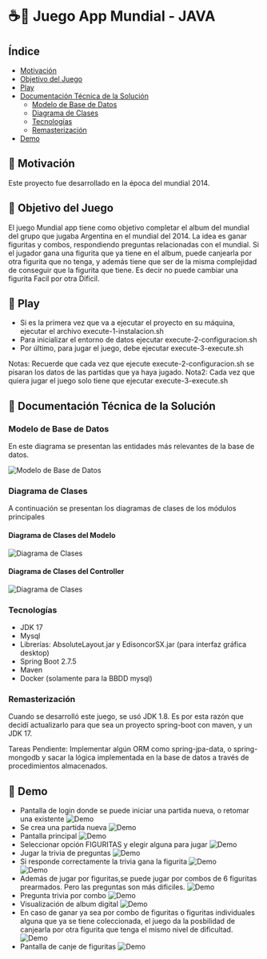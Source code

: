 # ☕🎯 Juego App Mundial - JAVA

## Índice

- [Motivación](#-motivacion)
- [Objetivo del Juego](#-objetivo-del-juego)
- [Play](#-play)
- [Documentación Técnica de la Solución](#-documentacin-tcnica-de-la-solucin)
    - [Modelo de Base de Datos](#-modelo-de-base-de-datos)
    - [Diagrama de Clases](#diagrama-de-clases)
    - [Tecnologías](#-tecnologas)
    - [Remasterización](#-remasterizacin)
- [Demo](#-demo)

## 🚀 Motivación

Este proyecto fue desarrollado en la época del mundial 2014. 

## 🚀 Objetivo del Juego

El juego Mundial app tiene como objetivo completar el album del mundial del grupo que jugaba Argentina en el mundial del 2014.
La idea es ganar figuritas y combos, respondiendo preguntas relacionadas con el mundial. Si el jugador 
gana una figurita que ya tiene en el album, puede canjearla por otra figurita que no tenga, y además tiene
que ser de la misma complejidad de conseguir que la figurita que tiene. Es decir no puede cambiar una figurita Facil por otra Dificil.

## 🚀 Play

* Si es la primera vez que va a ejecutar el proyecto en su máquina, ejecutar el archivo execute-1-instalacion.sh
* Para inicializar el entorno de datos ejecutar execute-2-configuracion.sh
* Por último, para jugar el juego, debe ejecutar execute-3-execute.sh

Notas: Recuerde que cada vez que ejecute execute-2-configuracion.sh se pisaran los datos de las partidas que ya haya jugado.
Nota2: Cada vez que quiera jugar el juego solo tiene que ejecutar execute-3-execute.sh


## 🚀 Documentación Técnica de la Solución

### Modelo de Base de Datos
En este diagrama se presentan las entidades más relevantes de la base de datos.

![Modelo de Base de Datos](https://github.com/jonathanvictorica/juego-mundial-app/blob/develop/docs/der.png)

### Diagrama de Clases
A continuación se presentan los diagramas de clases de los módulos principales
#### Diagrama de Clases del Modelo
![Diagrama de Clases](https://github.com/jonathanvictorica/juego-mundial-app/blob/develop/docs/DC.png)
#### Diagrama de Clases del Controller
![Diagrama de Clases](https://github.com/jonathanvictorica/juego-mundial-app/blob/develop/docs/DC_Controller.png)

### Tecnologías
* JDK 17
* Mysql
* Librerías: AbsoluteLayout.jar y EdisoncorSX.jar (para interfaz gráfica desktop)
* Spring Boot 2.7.5
* Maven
* Docker (solamente para la BBDD mysql)

### Remasterización

Cuando se desarrolló este juego, se usó JDK 1.8. Es por esta razón que decidí actualizarlo para que sea un proyecto spring-boot con maven, y un JDK 17.

Tareas Pendiente: Implementar algún ORM como spring-jpa-data, o spring-mongodb y sacar la lógica implementada en la base de datos a través de procedimientos almacenados.

## 🚀 Demo
* Pantalla de login donde se puede iniciar una partida nueva, o retomar una existente
![Demo](https://github.com/jonathanvictorica/juego-mundial-app/blob/develop/docs/1.png) <br />
* Se crea una partida nueva
![Demo](https://github.com/jonathanvictorica/juego-mundial-app/blob/develop/docs/2.png) <br />
* Pantalla principal
![Demo](https://github.com/jonathanvictorica/juego-mundial-app/blob/develop/docs/3.png) <br />
* Seleccionar opción FIGURITAS y elegir alguna para jugar
![Demo](https://github.com/jonathanvictorica/juego-mundial-app/blob/develop/docs/4.png) <br />
* Jugar la trivia de preguntas
![Demo](https://github.com/jonathanvictorica/juego-mundial-app/blob/develop/docs/5.png) <br />
* Si responde correctamente la trivia gana la figurita
![Demo](https://github.com/jonathanvictorica/juego-mundial-app/blob/develop/docs/6.png) <br />
![Demo](https://github.com/jonathanvictorica/juego-mundial-app/blob/develop/docs/7.png) <br />
* Además de jugar por figuritas,se puede jugar por combos de 6 figuritas prearmados. Pero las preguntas son más dificiles.
![Demo](https://github.com/jonathanvictorica/juego-mundial-app/blob/develop/docs/8.png) <br />
* Pregunta trivia por combo
![Demo](https://github.com/jonathanvictorica/juego-mundial-app/blob/develop/docs/9.png) <br />
* Visualización de album digital
![Demo](https://github.com/jonathanvictorica/juego-mundial-app/blob/develop/docs/10.png) <br />
* En caso de ganar ya sea por combo de figuritas o figuritas individuales alguna que ya se tiene coleccionada, el juego da la posbilidad de canjearla por otra figurita que tenga el mismo nivel de dificultad.
![Demo](https://github.com/jonathanvictorica/juego-mundial-app/blob/develop/docs/11.png) <br />
* Pantalla de canje de figuritas
![Demo](https://github.com/jonathanvictorica/juego-mundial-app/blob/develop/docs/12.png) <br />




